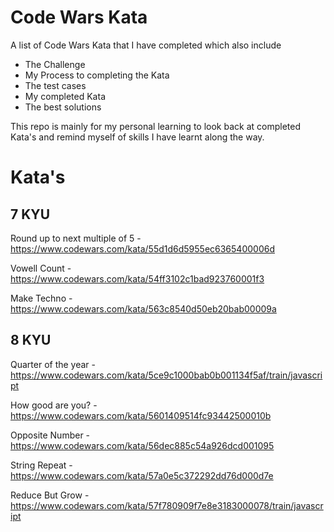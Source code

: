 <h1 align="centre">Code Wars Kata</h1>

A list of Code Wars Kata that I have completed which also include

- The Challenge
- My Process to completing the Kata
- The test cases
- My completed Kata
- The best solutions

This repo is mainly for my personal learning to look back at completed Kata's and remind myself of skills I have learnt along the way.

<h1 align="centre">Kata's</h1>

<h2 align="centre">7 KYU</h2>

Round up to next multiple of 5 - <href>https://www.codewars.com/kata/55d1d6d5955ec6365400006d</href>

Vowell Count - <href>https://www.codewars.com/kata/54ff3102c1bad923760001f3</href>

Make Techno - <href>https://www.codewars.com/kata/563c8540d50eb20bab00009a</href>

<h2 align="centre">8 KYU</h2>

Quarter of the year - https://www.codewars.com/kata/5ce9c1000bab0b001134f5af/train/javascript

How good are you? - https://www.codewars.com/kata/5601409514fc93442500010b

Opposite Number - https://www.codewars.com/kata/56dec885c54a926dcd001095

String Repeat - https://www.codewars.com/kata/57a0e5c372292dd76d000d7e

Reduce But Grow - https://www.codewars.com/kata/57f780909f7e8e3183000078/train/javascript
